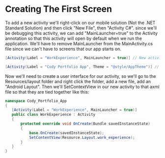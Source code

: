 # Creating The First Screen

To add a new activity we'll right-click on our mobile solution (Not the .NET Standard Solution) and then click "New File", then "Activity C#". since we'll be debugging this activity, we can add "MainLauncher=true" to the Activity annotation so that this activity will open by default when we run the application. We'll have to remove MainLauncher from the MainActivity.cs file since we can't have to screens that our app starts on.

```c#
[Activity(Label = "WorkExperience", MainLauncher = true)] // New activity set to open first in the app

[Activity(Label = "Cody Portfolio App", Theme = "@style/AppTheme")] // Old MainActivity temporarily not opening first
```
 
 Now we'll need to create a user interface for our activity, so we'll go to the Resources/layout folder and right click the folder, add a new file, add an "Android Layout". Then we'll SetContextView in our new activity to that axml file so that they are tied together like this:

 ```c#
namespace Cody_Portfolio_App
{
    [Activity(Label = "WorkExperience", MainLauncher = true)]
    public class WorkExperience : Activity
    {
        protected override void OnCreate(Bundle savedInstanceState)
        {
            base.OnCreate(savedInstanceState);
            SetContentView(Resource.Layout.work_experience);
        }
    }
}
 ```

 